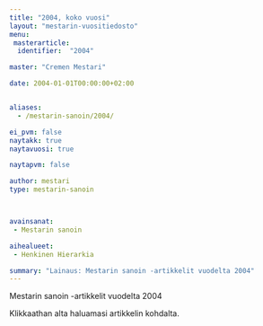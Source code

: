 ```yaml
---
title: "2004, koko vuosi"
layout: "mestarin-vuositiedosto"
menu:
 masterarticle:
  identifier:  "2004"

master: "Cremen Mestari"

date: 2004-01-01T00:00:00+02:00


aliases:
  - /mestarin-sanoin/2004/

ei_pvm: false
naytakk: true
naytavuosi: true

naytapvm: false

author: mestari
type: mestarin-sanoin



avainsanat:
 - Mestarin sanoin

aihealueet:
 - Henkinen Hierarkia

summary: "Lainaus: Mestarin sanoin -artikkelit vuodelta 2004"
---
```

<p>Mestarin sanoin -artikkelit vuodelta 2004</p>
<p>Klikkaathan alta haluamasi artikkelin kohdalta.</p>